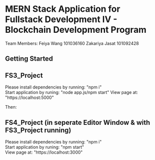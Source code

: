 MERN Stack Application for Fullstack Development IV - Blockchain Development Program
==================================================================================

Team Members:
                Feiya Wang 101036160
                Zakariya Jasat 101092428
                
## Getting Started
## FS3_Project                

Please install dependencies by running:
                                                "npm i"  
Start application by runing:
                                                "node app.js/npm start"
View page at:
                                                "https://localhost:5000"

Then: 

## FS4_Project (in seperate Editor Window & with FS3_Project running)

Please install dependencies by running:
                                                "npm i"  
Start application by runing:
                                                "npm start"     
View page at:
                                                "https://localhost:3000"
                                                                                     